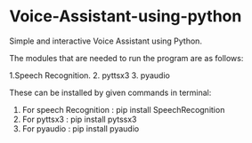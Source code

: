 # Voice-Assistant-using-python
Simple and interactive Voice Assistant using Python.

The modules that are needed to run the program are as follows:

1.Speech Recognition.
2. pyttsx3
3. pyaudio

These can be installed by given commands in terminal:

1. For speech Recognition :   pip install SpeechRecognition 
2. For pyttsx3 :              pip install pytssx3
3. For pyaudio  :             pip install pyaudio


